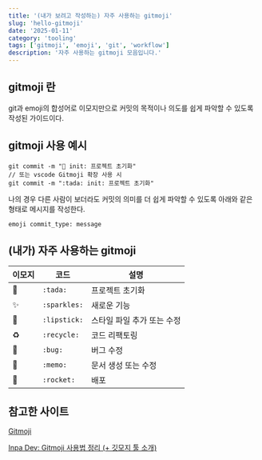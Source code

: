 ```yaml
---
title: '(내가 보려고 작성하는) 자주 사용하는 gitmoji'
slug: 'hello-gitmoji'
date: '2025-01-11'
category: 'tooling'
tags: ['gitmoji', 'emoji', 'git', 'workflow']
description: '자주 사용하는 gitmoji 모음입니다.'
---
```


## gitmoji 란

git과 emoji의 합성어로 이모지만으로 커밋의 목적이나 의도를 쉽게 파악할 수 있도록 작성된 가이드이다.

## gitmoji 사용 예시

```git
git commit -m "🎉 init: 프로젝트 초기화"
// 또는 vscode Gitmoji 확장 사용 시
git commit -m ":tada: init: 프로젝트 초기화"
```

나의 경우 다른 사람이 보더라도 커밋의 의미를 더 쉽게 파악할 수 있도록 아래와 같은 형태로 메시지를 작성한다.

```
emoji commit_type: message
```

## (내가) 자주 사용하는 gitmoji

| 이모지 | 코드         | 설명                       |
| ------ | ------------ | -------------------------- |
| 🎉     | `:tada:`     | 프로젝트 초기화            |
| ✨     | `:sparkles:` | 새로운 기능                |
| 💄     | `:lipstick:` | 스타일 파일 추가 또는 수정 |
| ♻️     | `:recycle:`  | 코드 리팩토링              |
| 🐛     | `:bug:`      | 버그 수정                  |
| 📝     | `:memo:`     | 문서 생성 또는 수정        |
| 🚀     | `:rocket:`   | 배포                       |

## 참고한 사이트

[Gitmoji](https://gitmoji.dev/)

[Inpa Dev: Gitmoji 사용법 정리 (+ 깃모지 툴 소개)](https://inpa.tistory.com/entry/GIT-%E2%9A%A1%EF%B8%8F-Gitmoji-%EC%82%AC%EC%9A%A9%EB%B2%95-Gitmoji-cli)
